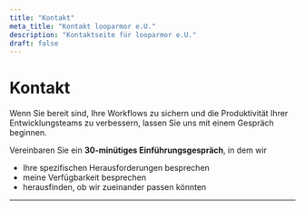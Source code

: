 ```yaml
---
title: "Kontakt"
meta_title: "Kontakt looparmor e.U."
description: "Kontaktseite für looparmor e.U."
draft: false
---
```


# Kontakt

Wenn Sie bereit sind, Ihre Workflows zu sichern und die Produktivität Ihrer Entwicklungsteams zu verbessern, lassen Sie uns mit einem Gespräch beginnen.

Vereinbaren Sie ein **30-minütiges Einführungsgespräch**, in dem wir

- Ihre spezifischen Herausforderungen besprechen
- meine Verfügbarkeit besprechen
- herausfinden, ob wir zueinander passen könnten

---